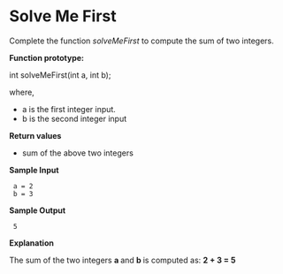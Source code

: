 
# Solve Me First

<p>Complete the function <em>solveMeFirst</em> to compute the sum of two integers.</p>
<p><strong>Function prototype:</strong></p>
<p>int solveMeFirst(int a, int b);</p>
<p>where,</p>
<ul>
 <li>a is the first integer input.</li>
 <li>b is the second integer input</li>
</ul>
<p><strong>Return values</strong></p>
<ul>
 <li> sum of the above two integers</li>
</ul>
<p><strong>Sample Input</strong></p>
<pre><code> a = 2
 b = 3
</code></pre>
<p><strong>Sample Output</strong></p>
<pre><code> 5
</code></pre>
<p><strong>Explanation</strong></p>
<p>The sum of the two integers <strong> a </strong> and <strong> b </strong> is computed as:  <strong> 2 + 3 = 5 </strong></p>
